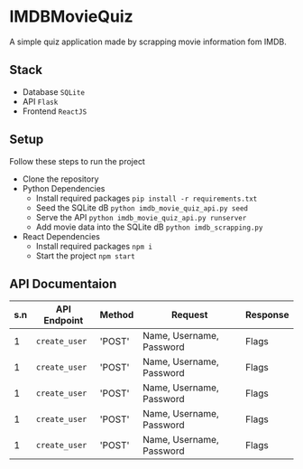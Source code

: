 # IMDBMovieQuiz
A simple quiz application made by scrapping movie information fom IMDB.

## Stack
* Database `SQLite`
* API `Flask`
* Frontend `ReactJS`

## Setup
Follow these steps to run the project

* Clone the repository 
* Python Dependencies
  * Install required packages `pip install -r requirements.txt`
  * Seed the SQLite dB `python imdb_movie_quiz_api.py seed`
  * Serve the API `python imdb_movie_quiz_api.py runserver`
  * Add movie data into the SQLite dB `python imdb_scrapping.py`
* React Dependencies
  * Install required packages `npm i`
  * Start the project `npm start`

## API Documentaion

s.n | API Endpoint | Method | Request | Response
--- | --- | --- | --- |---
1 | `create_user` | 'POST' | Name, Username, Password | Flags
1 | `create_user` | 'POST' | Name, Username, Password | Flags
1 | `create_user` | 'POST' | Name, Username, Password | Flags
1 | `create_user` | 'POST' | Name, Username, Password | Flags
1 | `create_user` | 'POST' | Name, Username, Password | Flags

